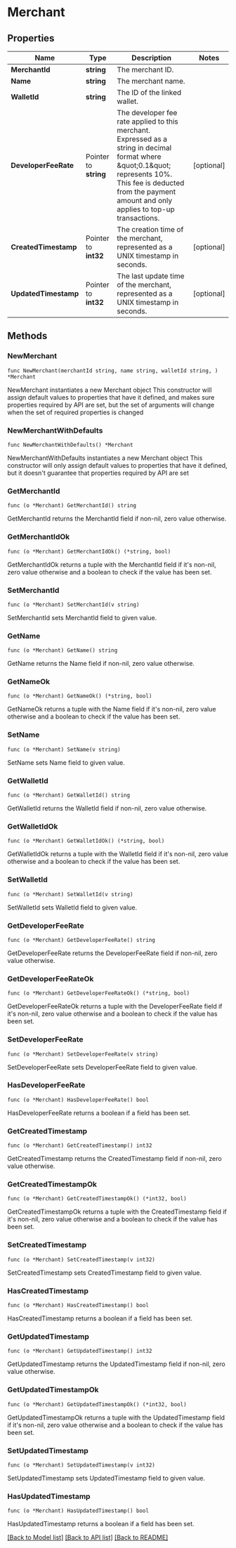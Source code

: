 # Merchant

## Properties

Name | Type | Description | Notes
------------ | ------------- | ------------- | -------------
**MerchantId** | **string** | The merchant ID. | 
**Name** | **string** | The merchant name. | 
**WalletId** | **string** | The ID of the linked wallet. | 
**DeveloperFeeRate** | Pointer to **string** | The developer fee rate applied to this merchant. Expressed as a string in decimal format where \&quot;0.1\&quot; represents 10%. This fee is deducted from the payment amount and only applies to top-up transactions. | [optional] 
**CreatedTimestamp** | Pointer to **int32** | The creation time of the merchant, represented as a UNIX timestamp in seconds. | [optional] 
**UpdatedTimestamp** | Pointer to **int32** | The last update time of the merchant, represented as a UNIX timestamp in seconds. | [optional] 

## Methods

### NewMerchant

`func NewMerchant(merchantId string, name string, walletId string, ) *Merchant`

NewMerchant instantiates a new Merchant object
This constructor will assign default values to properties that have it defined,
and makes sure properties required by API are set, but the set of arguments
will change when the set of required properties is changed

### NewMerchantWithDefaults

`func NewMerchantWithDefaults() *Merchant`

NewMerchantWithDefaults instantiates a new Merchant object
This constructor will only assign default values to properties that have it defined,
but it doesn't guarantee that properties required by API are set

### GetMerchantId

`func (o *Merchant) GetMerchantId() string`

GetMerchantId returns the MerchantId field if non-nil, zero value otherwise.

### GetMerchantIdOk

`func (o *Merchant) GetMerchantIdOk() (*string, bool)`

GetMerchantIdOk returns a tuple with the MerchantId field if it's non-nil, zero value otherwise
and a boolean to check if the value has been set.

### SetMerchantId

`func (o *Merchant) SetMerchantId(v string)`

SetMerchantId sets MerchantId field to given value.


### GetName

`func (o *Merchant) GetName() string`

GetName returns the Name field if non-nil, zero value otherwise.

### GetNameOk

`func (o *Merchant) GetNameOk() (*string, bool)`

GetNameOk returns a tuple with the Name field if it's non-nil, zero value otherwise
and a boolean to check if the value has been set.

### SetName

`func (o *Merchant) SetName(v string)`

SetName sets Name field to given value.


### GetWalletId

`func (o *Merchant) GetWalletId() string`

GetWalletId returns the WalletId field if non-nil, zero value otherwise.

### GetWalletIdOk

`func (o *Merchant) GetWalletIdOk() (*string, bool)`

GetWalletIdOk returns a tuple with the WalletId field if it's non-nil, zero value otherwise
and a boolean to check if the value has been set.

### SetWalletId

`func (o *Merchant) SetWalletId(v string)`

SetWalletId sets WalletId field to given value.


### GetDeveloperFeeRate

`func (o *Merchant) GetDeveloperFeeRate() string`

GetDeveloperFeeRate returns the DeveloperFeeRate field if non-nil, zero value otherwise.

### GetDeveloperFeeRateOk

`func (o *Merchant) GetDeveloperFeeRateOk() (*string, bool)`

GetDeveloperFeeRateOk returns a tuple with the DeveloperFeeRate field if it's non-nil, zero value otherwise
and a boolean to check if the value has been set.

### SetDeveloperFeeRate

`func (o *Merchant) SetDeveloperFeeRate(v string)`

SetDeveloperFeeRate sets DeveloperFeeRate field to given value.

### HasDeveloperFeeRate

`func (o *Merchant) HasDeveloperFeeRate() bool`

HasDeveloperFeeRate returns a boolean if a field has been set.

### GetCreatedTimestamp

`func (o *Merchant) GetCreatedTimestamp() int32`

GetCreatedTimestamp returns the CreatedTimestamp field if non-nil, zero value otherwise.

### GetCreatedTimestampOk

`func (o *Merchant) GetCreatedTimestampOk() (*int32, bool)`

GetCreatedTimestampOk returns a tuple with the CreatedTimestamp field if it's non-nil, zero value otherwise
and a boolean to check if the value has been set.

### SetCreatedTimestamp

`func (o *Merchant) SetCreatedTimestamp(v int32)`

SetCreatedTimestamp sets CreatedTimestamp field to given value.

### HasCreatedTimestamp

`func (o *Merchant) HasCreatedTimestamp() bool`

HasCreatedTimestamp returns a boolean if a field has been set.

### GetUpdatedTimestamp

`func (o *Merchant) GetUpdatedTimestamp() int32`

GetUpdatedTimestamp returns the UpdatedTimestamp field if non-nil, zero value otherwise.

### GetUpdatedTimestampOk

`func (o *Merchant) GetUpdatedTimestampOk() (*int32, bool)`

GetUpdatedTimestampOk returns a tuple with the UpdatedTimestamp field if it's non-nil, zero value otherwise
and a boolean to check if the value has been set.

### SetUpdatedTimestamp

`func (o *Merchant) SetUpdatedTimestamp(v int32)`

SetUpdatedTimestamp sets UpdatedTimestamp field to given value.

### HasUpdatedTimestamp

`func (o *Merchant) HasUpdatedTimestamp() bool`

HasUpdatedTimestamp returns a boolean if a field has been set.


[[Back to Model list]](../README.md#documentation-for-models) [[Back to API list]](../README.md#documentation-for-api-endpoints) [[Back to README]](../README.md)


